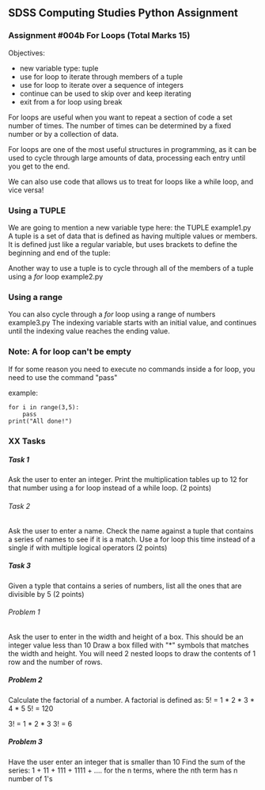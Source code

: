 ## SDSS Computing Studies Python Assignment
### Assignment #004b For Loops (Total Marks 15)

Objectives:
* new variable type: tuple
* use for loop to iterate through members of a tuple
* use for loop to iterate over a sequence of integers
* continue can be used to skip over and keep iterating
* exit from a for loop using break

For loops are useful when you want to repeat a section of code a set number of
times.  The number of times can be determined by a fixed number or by a collection
of data.

For loops are one of the most useful structures in programming, as it can be used
to cycle through large amounts of data, processing each entry until you get to the
end.

We can also use code that allows us to treat for loops like a while loop, and
vice versa!

### Using a TUPLE
We are going to mention a new variable type here: the TUPLE
example1.py
A tuple is a set of data that is defined as having multiple values or members.
It is defined just like a regular variable, but uses brackets to define the 
beginning and end of the tuple: 

Another way to use a tuple is to cycle through all of the members of a tuple 
using a *for* loop
example2.py

### Using a range
You can also cycle through a *for* loop using a range of numbers
example3.py
The indexing variable starts with an initial value, and continues until the
indexing value reaches the ending value.


### Note: A for loop can't be empty
If for some reason you need to execute no commands inside a for loop,
you need to use the command "pass"

example:
```
for i in range(3,5):
    pass
print("All done!")
```
### XX Tasks

##### Task 1
Ask the user to enter an integer.
Print the multiplication tables up to 12 for that number
using a for loop instead of a while loop.
(2 points) 

###### Task 2
Ask the user to enter a name.
Check the name against a tuple that contains a series of names to see if it is a match. Use a for loop this time instead of a single if with multiple
logical operators
(2 points)

##### Task 3
Given a typle that contains a series of numbers, list all the ones that are
divisible by 5
(2 points)


###### Problem 1
Ask the user to enter in the width and height of a box.
This should be an integer value less than 10
Draw a box filled with "*" symbols that matches the
width and height.
You will need 2 nested loops to draw the contents of
1 row and the number of rows.

##### Problem 2
Calculate the factorial of a number. 
A factorial is defined as:
5! = 1 * 2 * 3 * 4 * 5
5! = 120

3! = 1 * 2 * 3
3! = 6

##### Problem 3
Have the user enter an integer that is smaller than 10
Find the sum of the series:
1 + 11 + 111 + 1111 + ....
for the n terms, where the nth term has n number of 1's

